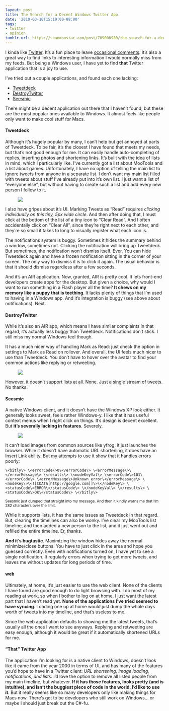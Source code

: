 ```yaml
---
layout: post
title: The Search for a Decent Windows Twitter App
date: '2010-03-10T15:19:00-08:00'
tags:
- twitter
- opinion
tumblr_url: https://seanmonstar.com/post/709000980/the-search-for-a-decent-windows-twitter-app
---
```

I kinda like [Twitter](http://twitter.com/seanmonstar). It’s a fun place to leave [occasional comments](http://mcarthurgfx.com/blog/article/i-m-a-twitter-monstar). It’s also a great way to find links to interesting information I would normally miss from my feeds. But being a Windows user, I have yet to find **that** Twitter application that is a joy to use.

I’ve tried out a couple applications, and found each one lacking:

- [Tweetdeck](http://www.tweetdeck.com/) 
- [DestroyTwitter](https://destroytwitter.com/) 
- [Seesmic](http://seesmic.com/seesmic_desktop/windows/)

There might be a decent application out there that I haven’t found, but these are the most popular ones available to Windows. It almost feels like people only want to make cool stuff for Macs.

#### Tweetdeck

Although it’s hugely popular by many, I can’t help but get annoyed at parts of Tweetdeck. To be fair, it’s the closest I have found that meets my needs, but that’s not good enough for me. It can easily handle auto-completing of replies, inserting photos and shortening links. It’s built with the idea of lists in mind, which I particularly like. I’ve currently got a list about MooTools and a list about games. Unfortunately, I have no option of telling the main list to ignore tweets from anyone in a separate list. I don’t want my main list filled with tweets about stuff I’ve already put into it’s own list. I just want a list of “everyone else”, but without having to create such a list and add every new person I follow to it.

<figure class="tmblr-full" data-orig-height="332" data-orig-width="500"><img src="https://64.media.tumblr.com/cc111d0a76037e89880d0ad501fe82d1/74c50fe3067f380f-78/s540x810/240657556d3654dafab6f23f87ded68852f37da2.png" data-orig-height="332" data-orig-width="500"></figure>

I also have gripes about it’s UI. Marking Tweets as “Read” requires _clicking individually on this tiny, 5px wide circle_. And then after doing that, I must click at the bottom of the list of a tiny icon to “Clear Read”. And I often accidentally click on “Clear All”, since they’re right next to each other, and they’re so small it takes to long to visually register what each icon is.

The notifications system is buggy. Sometimes it hides the summary behind a window, sometimes not. Clicking the notification will bring up Tweetdeck. But sometimes, the notification won’t dismiss itself. Ever. You can hide Tweetdeck again and have a frozen notification sitting in the corner of your screen. The only way to dismiss it is to click it again. The usual behavior is that it should dismiss regardless after a few seconds.

And it’s an AIR application. Now, granted, AIR is pretty cool. It lets front-end developers create apps for the desktop. But given a choice, why would I want to run something in a Flash player all the time? **It chews on my memory like a puppy that is teething**. It lacks plenty of things that I’m used to having in a Windows app. And it’s integration is buggy (see above about notifications). Next.

#### DestroyTwitter

While it’s also an AIR app, which means I have similar complaints in that regard, it’s actually less buggy than Tweetdeck. Notifications don’t stick. I still miss my normal Windows feel though.

It has a much nicer way of handling Mark as Read: just check the option in settings to Mark as Read on rollover. And overall, the UI feels much nicer to use than Tweetdeck. You don’t have to hover over the avatar to find your common actions like replying or retweeting.

<figure class="tmblr-full" data-orig-height="458" data-orig-width="316"><img src="https://64.media.tumblr.com/417989f692dcd6ae4a1ac989bd97b06f/74c50fe3067f380f-d6/s540x810/e6499c8bb065d5766dbbad5f444f7e16bc9f9c9a.png" data-orig-height="458" data-orig-width="316"></figure>

However, it doesn’t support lists at all. None. Just a single stream of tweets. No thanks.

#### Seesmic

A native Windows client, and it doesn’t have the Windows XP look either. It generally looks sweet, feels rather Windows-y. I like that it has useful context menus when I right click on things. It’s design is decent excellent. But **it’s severally lacking in features**. Severely.

<figure class="tmblr-full" data-orig-height="358" data-orig-width="500"><img src="https://64.media.tumblr.com/7906cc02d0b6b55585954c6c04f26e7c/74c50fe3067f380f-a9/s540x810/33ba9900fe2fea90a79b403a2059571d78638b85.jpg" data-orig-height="358" data-orig-width="500"></figure>

It can’t load images from common sources like yfrog, it just launches the browser. While it doesn’t have automatic URL shortening, it does have an Insert Link ability. But my attempts to use it show that it handles errors poorly:

    \<bitly\> \<errorCode\>0\</errorCode\> \<errorMessage\>\</errorMessage\> \<results\> \<nodeKeyVal\> \<errorCode\>101\</errorCode\> \<errorMessage\>Unknown error\</errorMessage\> \<nodeKey\>\<![CDATA[http://google.com]]\>\</nodeKey\> \<statusCode\>ERROR\</statusCode\> \</nodeKeyVal\> \</results\> \<statusCode\>OK\</statusCode\> \</bitly\>

<small>Seesmic just dumped that straight into my message. And then it kindly warns me that I’m 282 characters over the limit.</small>

While it supports lists, it has the same issues as Tweetdeck in that regard. But, clearing the timelines can also be wonky. I’ve clear my MooTools list timeline, and then added a new person to the list, and it just went out and refilled the entire timeline. Er, thanks.

**And it’s bugtastic**. Maximizing the window hides away the normal minimize/close buttons. You have to just click in the area and hope you guessed correctly. Even with notifications turned on, I have yet to see a single notification. It regularly errors when trying to get more tweets, and leaves me without updates for long periods of time.

#### web

Ultimately, at home, it’s just easier to use the web client. None of the clients I have found are good enough to do light browsing with. I do most of my reading at work, so when I bother to log on at home, I just want the latest part that I haven’t read yet. **None of the applications I’ve tried seemed to have syncing**. Loading one up at home would just dump the whole days worth of tweets into my timeline, and that’s useless to me.

Since the web application defaults to showing me the latest tweets, that’s usually all the ones I want to see anyways. Replying and retweeting are easy enough, although it would be great if it automatically shortened URLs for me.

#### “That” Twitter App

The application I’m looking for is a native client to Windows, doesn’t look like it came from the year 2000 in terms of UI, and has many of the features you’d hope to have in a Twitter client: _URL shortening, image loading, notifications, and lists_. I’d love the option to remove all listed people from my main timeline, but whatever. **If it has those features, looks pretty (and is intuitive), and isn’t the buggiest piece of code in the world, I’d like to use it**. But it really seems like so many developers only like making things for Macs now. There’s got to be developers who still work on Windows… or maybe I should just break out the C#-fu.

